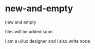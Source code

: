 # new-and-empty
new and empty

files will be added soon

i am a ui/ux designer and i also write node

